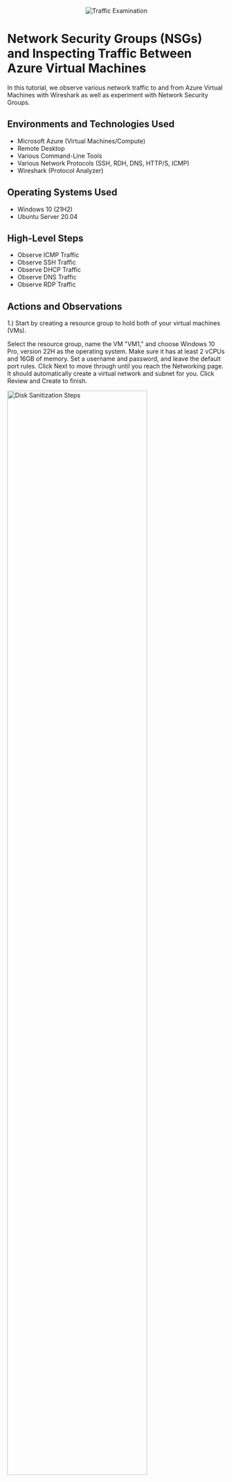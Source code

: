 <p align="center">
<img src="https://i.imgur.com/Ua7udoS.png" alt="Traffic Examination"/>
</p>

<h1>Network Security Groups (NSGs) and Inspecting Traffic Between Azure Virtual Machines</h1>
In this tutorial, we observe various network traffic to and from Azure Virtual Machines with Wireshark as well as experiment with Network Security Groups. <br />




<h2>Environments and Technologies Used</h2>

- Microsoft Azure (Virtual Machines/Compute)
- Remote Desktop
- Various Command-Line Tools
- Various Network Protocols (SSH, RDH, DNS, HTTP/S, ICMP)
- Wireshark (Protocol Analyzer)

<h2>Operating Systems Used </h2>

- Windows 10 (21H2)
- Ubuntu Server 20.04

<h2>High-Level Steps</h2>

- Observe ICMP Traffic
- Observe SSH Traffic
- Observe DHCP Traffic
- Observe DNS Traffic
- Observe RDP Traffic


<h2>Actions and Observations</h2>


 1.) Start by creating a resource group to hold both of your virtual machines (VMs).

Select the resource group, name the VM "VM1," and choose Windows 10 Pro, version 22H as the operating system. Make sure it has at least 2 vCPUs and 16GB of memory. Set a username and password, and leave the default port rules.
Click Next to move through until you reach the Networking page. It should automatically create a virtual network and subnet for you. Click Review and Create to finish.

<p>
<img src="https://imgur.com/WgPD275.png" height="80%" width="80%" alt="Disk Sanitization Steps"/>
</p>
<p>
  

<p>
<img src="https://imgur.com/X6ZMTJG.png" height="80%" width="80%" alt="Disk Sanitization Steps"/>
</p>
<p>
  
  

<p>
<img src="https://imgur.com/XzdSPoR.png" height="80%" width="80%" alt="Disk Sanitization Steps"/>
</p>
<p>
  
  Follow the same steps to create the second virtual machine, but this time select Ubuntu Server 20.04 LTS.

For the authentication method, choose Password instead of SSH key.
In the Networking section, it should use the same virtual network and subnet as VM1. Click Review and Create to finish. 
  
<p>
<img src="https://imgur.com/0KT3Fmb.png" height="80%" width="80%" alt="Disk Sanitization Steps"/>
</p>
<p>
  
<p>
<img src="https://imgur.com/pyxsHfF.png" height="80%" width="80%" alt="Disk Sanitization Steps"/>
</p>
<p>
  
 
  
<p>
<img src="https://imgur.com/3fQXRcw.png" height="80%" width="80%" alt="Disk Sanitization Steps"/>
</p>
<p>
 
 
 2.) Use Remote Desktop Connection to connect to your Windows 10 VM (VM1).

Install Wireshark: Once connected, open a browser and download Wireshark, which is a tool used to analyze network traffic.
 
 3.) Open Wireshark and set the filter to only show ICMP traffic (this is used for pinging).
 
 <p>
<img src="https://imgur.com/RrtChUe.png" height="80%" width="80%" alt="Disk Sanitization Steps"/>
</p>
<p>
 
 4.) Get the private IP address of your Ubuntu VM.
On VM1, open CMD or Powershell and type: ping [Ubuntu VM IP address] (e.g., ping 10.0.0.5).
Also try pinging www.google.com and watch the traffic in Wireshark.
 
<p>
<img src="https://imgur.com/zmJzyne.png" height="80%" width="80%" alt="Disk Sanitization Steps"/>
</p>
<p>
 
<p>
<img src="https://imgur.com/pp4eZdK.png" height="80%" width="80%" alt="Disk Sanitization Steps"/>
</p>
<p>
 
 In either CMD or Powershell ping www.google.com and observe the traffic in wireshark.
 
5.) Set up a continuous ping from Windows 10 to Ubuntu to keep it pinging nonstop.
 
6.) Go to the Network Security Group for your Ubuntu VM.
Add a rule to disable incoming ICMP traffic (disable ping responses). This will cause the ping from VM1 to time out.
 
 <p>
<img src="https://imgur.com/r3dH3Yy.png" height="80%" width="80%" alt="Disk Sanitization Steps"/>
</p>
<p>
 
<p>
<img src="https://imgur.com/qiSIrsX.png" height="80%" width="80%" alt="Disk Sanitization Steps"/>
</p>
<p>
 
 Now that we have disabled incoming ICMP traffic from VM2 if we go back to VM1 you can see the ping request is timing out. 
 
 7.) Re-enable ICMP traffic in the Network Security Group for the Ubuntu VM.
In Wireshark, observe the ICMP traffic and check that the ping starts working again. Stop the ping.
 
 8.) The next thing we are going to do is Observe SSH Traffic.

 ![image](https://github.com/user-attachments/assets/2060ef35-5f92-4f5a-a02f-08b7b49dd1e7)

 
